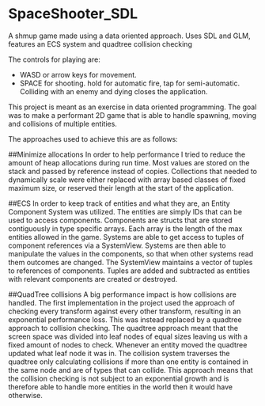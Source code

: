 # SpaceShooter_SDL
A shmup game made using a data oriented approach. Uses SDL and GLM, features an ECS system and quadtree collision checking

The controls for playing are:
- WASD or arrow keys for movement.
- SPACE for shooting. hold for automatic fire, tap for semi-automatic.
Colliding with an enemy and dying closes the application.

This project is meant as an exercise in data oriented programming.
The goal was to make a performant 2D game that is able to handle spawning, moving and collisions of multiple entities.

The approaches used to achieve this are as follows:

##Minimize allocations 
In order to help performance I tried to reduce the amount of heap allocations during run time. Most values are stored on the stack and passed by reference instead of copies. Collections that needed to dynamically scale were either replaced with array based classes of fixed maximum size, or reserved their length at the start of the application.

##ECS
In order to keep track of entities and what they are, an Entity Component System was utilized. The entities are simply IDs that can be used to access components. Components are structs that are stored contiguously in type specific arrays. Each array is the length of the max entities allowed in the game. Systems are able to get access to tuples of component references via a SystemView. Systems are then able to manipulate the values in the components, so that when other systems read them outcomes are changed. The SystemView maintains a vector of tuples to references of components. Tuples are added and subtracted as entities with relevant components are created or destroyed.

##QuadTree collisions
A big performance impact is how collisions are handled. The first implementation in the project used the approach of checking every transform against every other transform, resulting in an exponential performance loss. This was instead replaced by a quadtree approach to collision checking. The quadtree approach meant that the screen space was divided into leaf nodes of equal sizes leaving us with a fixed amount of nodes to check. Whenever an entity moved the quadtree updated what leaf node it was in. The collision system traverses the quadtree only calculating collisions if more than one entity is contained in the same node and are of types that can collide. This approach means that the collision checking is not subject to an exponential growth and is therefore able to handle more entities in the world then it would have otherwise.

